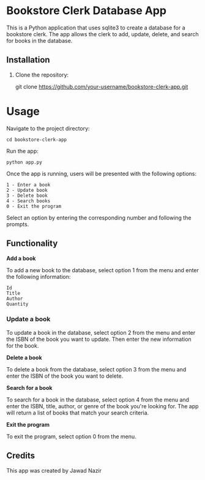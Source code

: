 # Bookstore Clerk Database App

This is a Python application that uses sqlite3 to create a database for a bookstore clerk. The app allows the clerk to add, update, delete, and search for books in the database.

## Installation

1. Clone the repository:
    
      git clone https://github.com/your-username/bookstore-clerk-app.git

  

# Usage

Navigate to the project directory:

    cd bookstore-clerk-app

Run the app:

    python app.py

Once the app is running, users will be presented with the following options:

    1 - Enter a book
    2 - Update book
    3 - Delete book
    4 - Search books
    0 - Exit the program

Select an option by entering the corresponding number and following the prompts.

## Functionality

**Add a book**

To add a new book to the database, select option 1 from the menu and enter the following information:

    Id
    Title
    Author
    Quantity

### **Update a book**

To update a book in the database, select option 2 from the menu and enter the ISBN of the book you want to update. Then enter the new information for the book.

**Delete a book**

To delete a book from the database, select option 3 from the menu and enter the ISBN of the book you want to delete.

**Search for a book**

To search for a book in the database, select option 4 from the menu and enter the ISBN, title, author, or genre of the book you're looking for. The app will return a list of books that match your search criteria.

**Exit the program**

To exit the program, select option 0 from the menu.

## Credits

This app was created by Jawad Nazir
